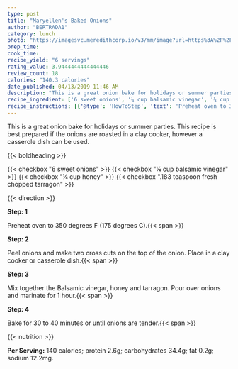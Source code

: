 ```yaml
---
type: post
title: "Maryellen's Baked Onions"
author: "BERTRADA1"
category: lunch
photo: "https://imagesvc.meredithcorp.io/v3/mm/image?url=https%3A%2F%2Fimages.media-allrecipes.com%2Fuserphotos%2F1043160.jpg"
prep_time: 
cook_time: 
recipe_yield: "6 servings"
rating_value: 3.9444444444444446
review_count: 18
calories: "140.3 calories"
date_published: 04/13/2019 11:46 AM
description: "This is a great onion bake for holidays or summer parties. This recipe is best prepared if the onions are roasted in a clay cooker, however a casserole dish can be used."
recipe_ingredient: ['6 sweet onions', '¼ cup balsamic vinegar', '¼ cup honey', '.183 teaspoon fresh chopped tarragon']
recipe_instructions: [{'@type': 'HowToStep', 'text': 'Preheat oven to 350 degrees F (175 degrees C).\n'}, {'@type': 'HowToStep', 'text': 'Peel onions and make two cross cuts on the top of the onion. Place in a clay cooker or casserole dish.\n'}, {'@type': 'HowToStep', 'text': 'Mix together the Balsamic vinegar, honey and tarragon. Pour over onions and marinate for 1 hour.\n'}, {'@type': 'HowToStep', 'text': 'Bake for 30 to 40 minutes or until onions are tender.\n'}]
---
```


This is a great onion bake for holidays or summer parties. This recipe is best prepared if the onions are roasted in a clay cooker, however a casserole dish can be used. 

{{< boldheading >}}

{{< checkbox "6  sweet onions" >}}
{{< checkbox "¼ cup balsamic vinegar" >}}
{{< checkbox "¼ cup honey" >}}
{{< checkbox ".183 teaspoon fresh chopped tarragon" >}}


{{< direction >}}

**Step: 1**

Preheat oven to 350 degrees F (175 degrees C).{{< span >}}

**Step: 2**

Peel onions and make two cross cuts on the top of the onion. Place in a clay cooker or casserole dish.{{< span >}}

**Step: 3**

Mix together the Balsamic vinegar, honey and tarragon. Pour over onions and marinate for 1 hour.{{< span >}}

**Step: 4**

Bake for 30 to 40 minutes or until onions are tender.{{< span >}}

{{< nutrition >}}

**Per Serving:** 140 calories; protein 2.6g; carbohydrates 34.4g; fat 0.2g; sodium 12.2mg.
